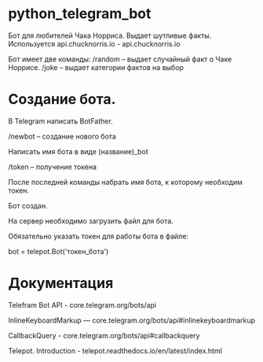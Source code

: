 # python_telegram_bot
Бот для любителей Чака Норриса. Выдает шутливые факты.
Используется api.chucknorris.io - api.chucknorris.io

Бот имеет две команды:
/random – выдает случайный факт о Чаке Норрисе. 
/joke – выдает категории фактов на выбор


# Создание бота.
В Telegram написать BotFather. 

/newbot – создание нового бота 

Написать имя бота в виде (название)_bot 

/token – получение токена  

После последней команды набрать имя бота, к которому необходим токен. 

Бот создан.

На сервер необходимо загрузить файл для бота.

Обязательно указать токен для работы бота в файле:

bot = telepot.Bot('токен_бота')



# Документация
Telefram Bot API - core.telegram.org/bots/api

InlineKeyboardMarkup — core.telegram.org/bots/api#inlinekeyboardmarkup 

CallbackQuery - core.telegram.org/bots/api#callbackquery

Telepot. Introduction - telepot.readthedocs.io/en/latest/index.html

